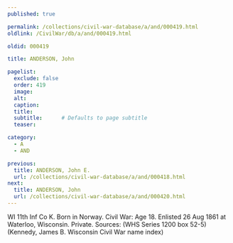 ```yaml
---
published: true

permalink: /collections/civil-war-database/a/and/000419.html
oldlink: /CivilWar/db/a/and/000419.html

oldid: 000419

title: ANDERSON, John

pagelist:
  exclude: false
  order: 419
  image: 
  alt:
  caption:
  title:
  subtitle:      # Defaults to page subtitle
  teaser:

category: 
  - A 
  - AND

previous:
  title: ANDERSON, John E.
  url: /collections/civil-war-database/a/and/000418.html  
next:
  title: ANDERSON, John
  url: /collections/civil-war-database/a/and/000420.html   
---
```

WI 11th Inf Co K. Born in Norway. Civil War: Age 18. Enlisted 26 Aug 1861 at Waterloo, Wisconsin. Private. Sources: (WHS Series 1200 box 52-5) (Kennedy, James B. Wisconsin Civil War name index)